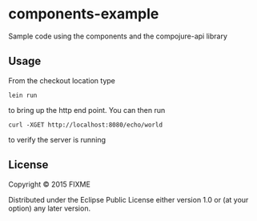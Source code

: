 # components-example

Sample code using the components and the compojure-api library

## Usage

From the checkout location type

```
lein run
```

to bring up the http end point. You can then run

```
curl -XGET http://localhost:8080/echo/world
```

to verify the server is running

## License

Copyright © 2015 FIXME

Distributed under the Eclipse Public License either version 1.0 or (at
your option) any later version.

